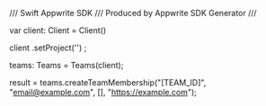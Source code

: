 /// Swift Appwrite SDK
/// Produced by Appwrite SDK Generator
///

var client: Client = Client()

client
    .setProject('')
;

teams: Teams =  Teams(client);

result = teams.createTeamMembership("[TEAM_ID]", "email@example.com", [], "https://example.com");
